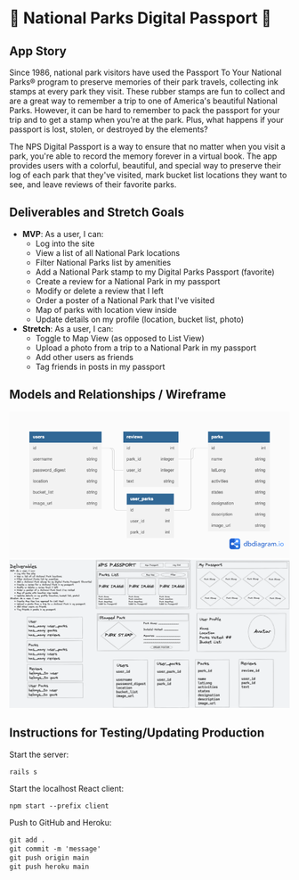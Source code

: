 # 🌳 National Parks Digital Passport 🌳

## App Story

Since 1986, national park visitors have used the Passport To Your National Parks® program to preserve memories of their park travels, collecting ink stamps at every park they visit. These rubber stamps are fun to collect and are a great way to remember a trip to one of America's beautiful National Parks. However, it can be hard to remember to pack the passport for your trip and to get a stamp when you're at the park. Plus, what happens if your passport is lost, stolen, or destroyed by the elements?

The NPS Digital Passport is a way to ensure that no matter when you visit a park, you're able to record the memory forever in a virtual book. The app provides users with a colorful, beautiful, and special way to preserve their log of each park that they've visited, mark bucket list locations they want to see, and leave reviews of their favorite parks.

## Deliverables and Stretch Goals

- **MVP**: As a user, I can:
  - Log into the site
  - View a list of all National Park locations
  - Filter National Parks list by amenities
  - Add a National Park stamp to my Digital Parks Passport (favorite)
  - Create a review for a National Park in my passport
  - Modify or delete a review that I left
  - Order a poster of a National Park that I've visited
  - Map of parks with location view inside
  - Update details on my profile (location, bucket list, photo)
- **Stretch**: As a user, I can:
  - Toggle to Map View (as opposed to List View)
  - Upload a photo from a trip to a National Park in my passport
  - Add other users as friends
  - Tag friends in posts in my passport

## Models and Relationships / Wireframe

![db diagram](/public/dbdiagram.png)
![wireframe](/public/wireframe.png)

## Instructions for Testing/Updating Production

Start the server:

```console
rails s
```

Start the localhost React client:

```console
npm start --prefix client
```

Push to GitHub and Heroku:

```console
git add .
git commit -m 'message'
git push origin main
git push heroku main
```

